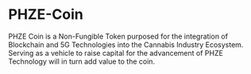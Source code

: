 # PHZE-Coin
PHZE Coin is a Non-Fungible Token purposed for the integration of Blockchain and 5G Technologies into the Cannabis Industry Ecosystem. Serving as a vehicle to raise capital for the advancement of PHZE Technology will in turn add value to the coin.
